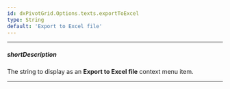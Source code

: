 ```yaml
---
id: dxPivotGrid.Options.texts.exportToExcel
type: String
default: 'Export to Excel file'
---
```

---
##### shortDescription
The string to display as an **Export to Excel file** context menu item.

---
